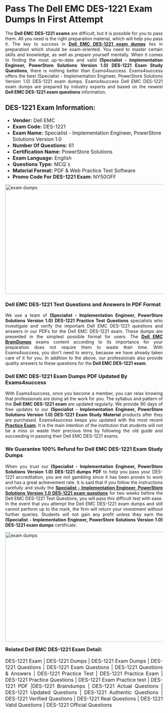 <h1><strong><strong>Pass The Dell EMC DES-1221 Exam Dumps In First Attempt</strong></strong></h1> <p style="text-align:justify">The <strong>Dell EMC DES-1221 exams</strong> are difficult, but it is possible for you to pass them. All you need is the right preparation material, which will help you pass it. The key to success in <a href="https://www.exams4success.com/dell-emc/des-1221-pdf-exam-dumps"><strong>Dell EMC DES-1221 exam dumps</strong></a> lies in preparation which should be exam-oriented. You need to master certain skills and knowledge, as well as prepare yourself mentally. When it comes to finding the most up-to-date and valid <strong>(Specialist - Implementation Engineer, PowerStore Solutions Version 1.0) DES-1221 Exam Study Questions</strong>, there is nothing better than Exams4success. Exams4success offers the best (Specialist - Implementation Engineer, PowerStore Solutions Version 1.0) DES-1221 exam dumps. Exams4success Dell EMC DES-1221 exam dumps are prepared by industry experts and based on the newest <strong>Dell EMC DES-1221 exam questions</strong> information.</p> <h2><strong><strong>DES-1221 Exam Information:</strong></strong></h2> <ul> <li><span style="font-size:16px"><strong>Vender:</strong> Dell EMC</span></li> <li><span style="font-size:16px"><strong>Exam Code:</strong> DES-1221</span></li> <li><span style="font-size:16px"><strong>Exam Name:</strong> Specialist - Implementation Engineer, PowerStore Solutions Version 1.0</span></li> <li><span style="font-size:16px"><strong>Number Of Questions:</strong> 61</span></li> <li><span style="font-size:16px"><strong>Certification Name:</strong> PowerStore Solutions</span></li> <li><span style="font-size:16px"><strong>Exam Language:</strong> English</span></li> <li><span style="font-size:16px"><strong>Questions Type:</strong> MCQ`s</span></li> <li><span style="font-size:16px"><strong>Material Format:</strong> PDF & Web Practice Test Software</span></li> <li><span style="font-size:16px"><strong>Promo Code For DES-1221 Exam: </strong>NY50OFF</span></li> </ul> <p><a href="https://www.exams4success.com/dell-emc/des-1221-pdf-exam-dumps" rel="no-follow"><img alt="exam dumps" src="https://www.certcollections.com/uploads/content/infrist1.png" style="height:350px; width:750px" /></a></p> <h3><strong>Dell EMC DES-1221 Test Questions and Answers In PDF Format</strong></h3> <p style="text-align:justify">We use a team of <strong>(Specialist - Implementation Engineer, PowerStore Solutions Version 1.0) DES-1221 Practice Test Questions</strong> specialists who investigate and verify the important Dell EMC DES-1221 questions and answers in our PDFs for the Dell EMC DES-1221 exam. These dumps are presented in the simplest possible format for users. The <a href="https://www.exams4success.com/dell-emc-exam-dumps"><strong>Dell EMC BrainDumps</strong></a> exams content according to its importance for your preparation does not require them to waste their time. With Exams4success, you don't need to worry, because we have already taken care of it for you. In addition to the above, our professionals also provide quality answers to these questions for the<strong> Dell EMC DES-1221 exam</strong>.</p> <h3><strong> Dell EMC DES-1221 Exam Dumps PDF Updated By Exams4success</strong></h3> <p style="text-align:justify">With Exams4success, once you become a member, you can relax knowing that professionals are doing all the work for you. The syllabus and pattern of the <strong>Dell EMC DES-1221 exam </strong>are updated regularly. We provide 90 days of free updates to our <strong>(Specialist - Implementation Engineer, PowerStore Solutions Version 1.0) DES-1221 Exam Study Material</strong> products after they are purchased. Exams4success keeps you updated with the most recent <a href="https://www.exams4success.com/"><strong>Practice Exam</strong></a>. It is the main intention of the institution that students will not be a miss or waste their precious time by following the old guide and succeeding in passing their Dell EMC DES-1221 exams.</p> <h3 style="text-align:justify"><strong>We Guarantee 100% Refund for Dell EMC DES-1221 Exam Study Dumps</strong></h3> <p style="text-align:justify">When you trust our <strong>(Specialist - Implementation Engineer, PowerStore Solutions Version 1.0) DES-1221 dumps PDF</strong> to help you pass your DES-1221 accreditation, you are not gambling since it has been proven to work and has a great achievement rate. It is said that if you follow the instructions carefully and study the <a href="https://www.exams4success.com/dell-emc/des-1221-pdf-exam-dumps"><strong>Specialist - Implementation Engineer, PowerStore Solutions Version 1.0 DES-1221 exam questions</strong></a> for two weeks before the Dell EMC DES-1221 Test Questions, you will pass this difficult test with ease. In the event that you attempt the Dell EMC DES-1221 exam dumps and still cannot perform up to the mark, the firm will return your investment without further queries. Students will not gain any profit unless they earn the <strong>(Specialist - Implementation Engineer, PowerStore Solutions Version 1.0) DES-1221 exam dumps</strong> certificate.</p> <p style="text-align:justify"><a href="https://www.exams4success.com/dell-emc/des-1221-pdf-exam-dumps" rel="no-follow"><img alt="exam dumps" src="https://www.certcollections.com/uploads/content/free_demo1.png" style="height:350px; width:750px" /></a></p> <p style="text-align:justify"><span style="font-size:16px"><strong>Related Dell EMC DES-1221 Exam Detail:</strong></span><br /> <br /> <span style="font-size:16px">DES-1221 Exam | DES-1221 Dumps | DES-1221 Exam Dumps | DES-1221 Questions | DES-1221 Exam Questions | DES-1221 Questions & Answers | DES-1221 Practice Test | DES-1221 Practice Exam | DES-1221 Practice Questions | DES-1221 Exam Practice test | DES-1221 PDF |DES-1221 Braindumps | DES-1221 Actual Questions | DES-1221 Updated Questions | DES-1221 Authentic Questions | DES-1221 Verified Questions | DES-1221 Real Questions | DES-1221 Valid Questions | DES-1221 Official Questions</span></p>
